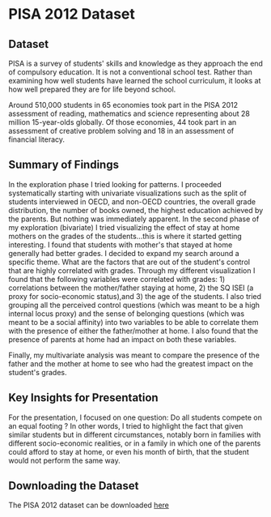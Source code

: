 # PISA 2012 Dataset

## Dataset

PISA is a survey of students' skills and knowledge as they approach the end of compulsory education. It is not a conventional school test. Rather than examining how well students have learned the school curriculum, it looks at how well prepared they are for life beyond school.

Around 510,000 students in 65 economies took part in the PISA 2012 assessment of reading, mathematics and science representing about 28 million 15-year-olds globally. Of those economies, 44 took part in an assessment of creative problem solving and 18 in an assessment of financial literacy.
<br>


## Summary of Findings
In the exploration phase I tried looking for patterns. I proceeded systematically starting with univariate visualizations such as the split of students interviewed in OECD, and non-OECD countries, the overall grade distribution, the number of books owned, the highest education achieved by the parents. But nothing was immediately apparent. In the second phase of my exploration (bivariate) I tried visualizing the effect of stay at home mothers on the grades of the students...this is where it started getting interesting. I found that students with mother's that stayed at home generally had better grades. I decided to expand my search around a specific theme. What are the factors that are out of the student's control that are highly correlated with grades. Through my different visualization I found that the following variables were correlated with grades: 1) correlations between the mother/father staying at home, 2) the SQ ISEI (a proxy for socio-economic status),and 3) the age of the students.
I also tried grouping all the perceived control questions (which was meant to be a high internal locus proxy) and the sense of belonging questions (which was meant to be a social affinity) into two variables to be able to correlate them with the presence of either the father/mother at home. I also found that the presence of parents at home had an impact on both these variables.

Finally, my multivariate analysis was meant to compare the presence of the father and the mother at home to see who had the greatest impact on the student's grades.


## Key Insights for Presentation

For the presentation, I focused on one question: Do all students compete on an equal footing ? In other words, I tried to highlight the fact that given similar students but in different circumstances, notably born in families with different socio-economic realities, or in a family in which one of the parents could afford to stay at home, or even his month of birth, that the student would not perform the same way.

## Downloading the Dataset

The PISA 2012 dataset can be downloaded [here](https://s3.amazonaws.com/udacity-hosted-downloads/ud507/pisadict2012.csv.)
